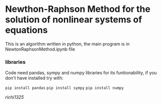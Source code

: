 # Newthon-Raphson Method for the solution of nonlinear systems of equations
This is an algorithm written in python, the main program is in NewtonRaphsonMethod.ipynb file

### libraries
Code need pandas, sympy and numpy libraries for its funtionability, if you don't have installed try with:

`pip install pandas`
`pip install sympy`
`pip install numpy`

*richi1325*